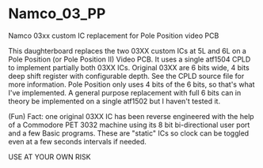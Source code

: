# Namco_03_PP
Namco 03xx custom IC replacement for Pole Position video PCB

This daughterboard replaces the two 03XX custom ICs at 5L and 6L on
a Pole Position (or Pole Position II) Video PCB. It uses a single atf1504
CPLD to implement partially both 03XX ICs. Original 03XX are 6 bits wide, 
4 bits deep shift register with configurable depth. See the CPLD source file
for more information. Pole Position only uses 4 bits of the 6 bits, so that's
what I've implemented. A general purpose replacement with full 6 bits can 
in theory be implemented on a single atf1502 but I haven't tested it.

(Fun) Fact: one original 03XX IC has been reverse engineered with the help of
a Commodore PET 3032 machine using its 8 bit bi-directional user port and a few
Basic programs. These are "static" ICs so clock can be toggled even at a few seconds
intervals if needed.

USE AT YOUR OWN RISK
